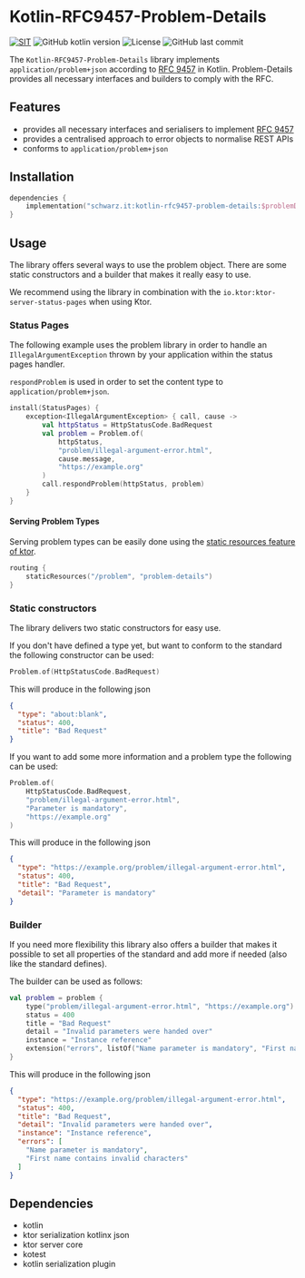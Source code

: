 # Kotlin-RFC9457-Problem-Details

[![SIT](https://img.shields.io/badge/SIT-awesome-blueviolet.svg)](https://jobs.schwarz)
![GitHub kotlin version](https://img.shields.io/badge/kotlin-2.0.20-green)
![License](https://img.shields.io/github/license/SchwarzIT/kotlin-rfc9457-problem-details)
![GitHub last commit](https://img.shields.io/github/last-commit/SchwarzIT/kotlin-rfc9457-problem-details)


The `Kotlin-RFC9457-Problem-Details` library implements `application/problem+json` according to [RFC 9457](https://datatracker.ietf.org/doc/rfc9457/) in Kotlin. Problem-Details provides all necessary interfaces and builders to comply with the RFC.

## Features
  - provides all necessary interfaces and serialisers to implement [RFC 9457](https://datatracker.ietf.org/doc/rfc9457/)
  - provides a centralised approach to error objects to normalise REST APIs
  - conforms to `application/problem+json`

## Installation

```kotlin
dependencies {
    implementation("schwarz.it:kotlin-rfc9457-problem-details:$problemDetailsVersion")
}
```


## Usage

The library offers several ways to use the problem object. There are some static constructors and a builder that makes it really easy to use.

We recommend using the library in combination with the `io.ktor:ktor-server-status-pages` when using Ktor.

### Status Pages

The following example uses the problem library in order to handle an `IllegalArgumentException` thrown by your application within the status pages handler.

`respondProblem` is used in order to set the content type to `application/problem+json`.

```kotlin
install(StatusPages) {
    exception<IllegalArgumentException> { call, cause ->
        val httpStatus = HttpStatusCode.BadRequest
        val problem = Problem.of(
            httpStatus,
            "problem/illegal-argument-error.html",
            cause.message,
            "https://example.org"
        )
        call.respondProblem(httpStatus, problem)
    }
}
```


#### Serving Problem Types
Serving problem types can be easily done using the [static resources feature of ktor](https://ktor.io/docs/server-static-content.html#resources).
```kotlin
routing {
    staticResources("/problem", "problem-details")
}
```

### Static constructors
The library delivers two static constructors for easy use.

If you don't have defined a type yet, but want to conform to the standard the following constructor can be used:
```kotlin
Problem.of(HttpStatusCode.BadRequest)
```
This will produce in the following json
```json
{
  "type": "about:blank",
  "status": 400,
  "title": "Bad Request"
}
```

If you want to add some more information and a problem type the following can be used:
```kotlin
Problem.of(
    HttpStatusCode.BadRequest,
    "problem/illegal-argument-error.html",
    "Parameter is mandatory",
    "https://example.org"
)
```
This will produce in the following json
```json
{
  "type": "https://example.org/problem/illegal-argument-error.html",
  "status": 400,
  "title": "Bad Request",
  "detail": "Parameter is mandatory"
}
```

### Builder
If you need more flexibility this library also offers a builder that makes it possible to set all properties of the standard and add more if needed (also like the standard defines).

The builder can be used as follows:
```kotlin
val problem = problem {
    type("problem/illegal-argument-error.html", "https://example.org")
    status = 400
    title = "Bad Request"
    detail = "Invalid parameters were handed over"
    instance = "Instance reference"
    extension("errors", listOf("Name parameter is mandatory", "First name contains invalid characters"))
}
```
This will produce in the following json
```json
{
  "type": "https://example.org/problem/illegal-argument-error.html",
  "status": 400,
  "title": "Bad Request",
  "detail": "Invalid parameters were handed over",
  "instance": "Instance reference",
  "errors": [
    "Name parameter is mandatory",
    "First name contains invalid characters"
  ]
}
```



## Dependencies

- kotlin
- ktor serialization kotlinx json
- ktor server core
- kotest
- kotlin serialization plugin
